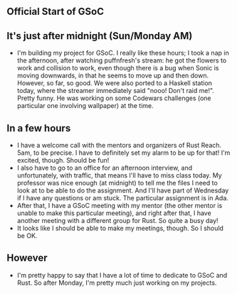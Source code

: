 ## Official Start of GSoC

## It's just after midnight (Sun/Monday AM)
- I'm building my project for GSoC. I really like these hours; I took a nap in the afternoon, after watching 
  puffnfresh's stream: he got the flowers to work and collision to work, even though there is a bug when 
  Sonic is moving downwards, in that he seems to move up and then down. However, so far, so good.
  We were also ported to a Haskell station today, where the streamer immediately said "nooo! Don't raid me!".
  Pretty funny. He was working on some Codewars challenges (one particular one involving wallpaper) at the time.
  
## In a few hours
- I have a welcome call with the mentors and organizers of Rust Reach. 5am, to be precise. I have to definitely set my 
  alarm to be up for that! I'm excited, though. Should be fun!
- I also have to go to an office for an afternoon interview, and unfortunately, with traffic, that means I'll have to miss class today.
  My professor was nice enough (at midnight) to tell me the files I need to look at to be able to do the assignment.
  And I'll have part of Wednesday if I have any questions or am stuck. The particular assignment is in Ada.
- After that, I have a GSoC meeting with my mentor (the other mentor is unable to make this particular meeting), 
  and right after that, I have another meeting with a different group for Rust. So quite a busy day!
- It looks like I should be able to make my meetings, though. So I should be OK. 
  
## However
- I'm pretty happy to say that I have a lot of time to dedicate to GSoC and Rust. So after Monday, I'm pretty much
  just working on my projects. 
  
